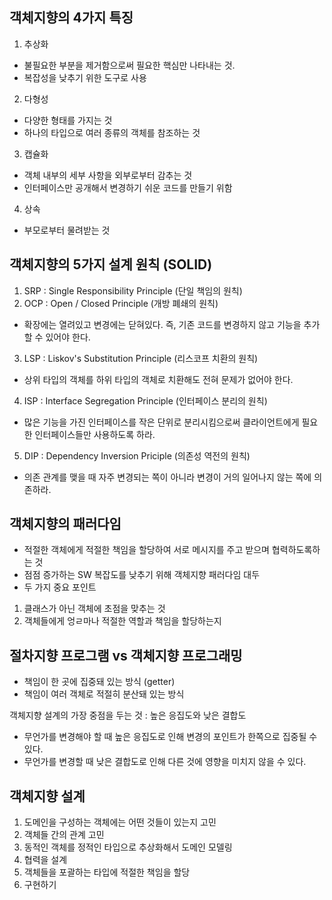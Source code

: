 
## 객체지향의 4가지 특징
1. 추상화
-  불필요한 부분을 제거함으로써 필요한 핵심만 나타내는 것.
-  복잡성을 낮추기 위한 도구로 사용
2. 다형성
- 다양한 형태를 가지는 것
- 하나의 타입으로 여러 종류의 객체를 참조하는 것
3. 캡슐화
- 객체 내부의 세부 사항을 외부로부터 감추는 것
- 인터페이스만 공개해서 변경하기 쉬운 코드를 만들기 위함
4. 상속
- 부모로부터 물려받는 것

## 객체지향의 5가지 설계 원칙 (SOLID)
1. SRP : Single Responsibility Principle (단일 책임의 원칙)
2. OCP : Open / Closed Principle (개방 폐쇄의 원칙)
- 확장에는 열려있고 변경에는 닫혀있다. 즉, 기존 코드를 변경하지 않고 기능을 추가할 수 있어야 한다.
3. LSP : Liskov's Substitution Principle (리스코프 치환의 원칙)
- 상위 타입의 객체를 하위 타입의 객체로 치환해도 전혀 문제가 없어야 한다.
4. ISP : Interface Segregation Principle (인터페이스 분리의 원칙)
- 많은 기능을 가진 인터페이스를 작은 단위로 분리시킴으로써 클라이언트에게 필요한 인터페이스들만 사용하도록 하라.
5. DIP : Dependency Inversion Priciple (의존성 역전의 원칙)
- 의존 관계를 맺을 때 자주 변경되는 쪽이 아니라 변경이 거의 일어나지 않는 쪽에 의존하라.

## 객체지향의 패러다임
- 적절한 객체에게 적절한 책임을 할당하여 서로 메시지를 주고 받으며 협력하도록하는 것
- 점점 증가하는 SW 복잡도를 낮추기 위해 객체지향 패러다임 대두
- 두 가지 중요 포인트
1. 클래스가 아닌 객체에 초점을 맞추는 것
2. 객체들에게 엉ㄹ마나 적절한 역할과 책임을 할당하는지

## 절차지향 프로그램 vs 객체지향 프로그래밍
- 책임이 한 곳에 집중돼 있는 방식 (getter)
- 책임이 여러 객체로 적절히 분산돼 있는 방식

객체지향 설계의 가장 중점을 두는 것 : 높은 응집도와 낮은 결합도
-  무언가를 변경해야 할 때 높은 응집도로 인해 변경의 포인트가 한쪽으로 집중될 수 있다.
-  무언가를 변경할 때 낮은 결합도로 인해 다른 것에 영향을 미치지 않을 수 있다.

## 객체지향 설계
1. 도메인을 구성하는 객체에는 어떤 것들이 있는지 고민
2. 객체들 간의 관계 고민
3. 동적인 객체를 정적인 타입으로 추상화해서 도메인 모델링
4. 협력을 설계
5. 객체들을 포괄하는 타입에 적절한 책임을 할당
6. 구현하기
